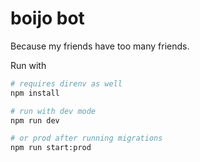 # boijo bot

Because my friends have too many friends.

Run with

```bash
# requires direnv as well
npm install

# run with dev mode
npm run dev

# or prod after running migrations
npm run start:prod
```
